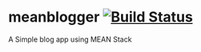 # meanblogger  [![Build Status](https://travis-ci.org/yasharma/meanblogger.svg?branch=master)](https://travis-ci.org/yasharma/meanblogger)
A Simple blog app using MEAN Stack
